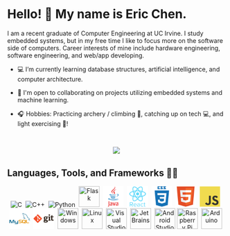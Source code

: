 Hello! 👋 My name is Eric Chen.
=============================

I am a recent graduate of Computer Engineering at UC Irvine. I study embedded systems, but in my free time I like to focus more on the software side of computers. Career interests of mine include hardware engineering, software engineering, and web/app developing.

- 💻 I’m currently learning database structures, artificial intelligence, and computer architecture.

- 👯 I'm open to collaborating on projects utilizing embedded systems and machine learning.

- 🎧 Hobbies: Practicing archery / climbing 🏹, catching up on tech 💻, and light exercising 🏃!


</br>

<p float="left" align="center">
  <img src="https:/github-readme-stats-five-tau-93.vercel.app/api/top-langs/?username=e-chenxu&layout=compact&langs_count=6&hide=cmake,makefile&show_icons=true&count_private=true" width="48%" /> 
</p>

<h2 align="left">
  Languages, Tools, and Frameworks 👨‍💻
</h2>

<div align="center">
    <img src="https://cdn.jsdelivr.net/gh/devicons/devicon/icons/c/c-original.svg" title="C" alt="C" width="48" height="48"/>&nbsp;
    <img src="https://cdn.jsdelivr.net/gh/devicons/devicon/icons/cplusplus/cplusplus-original.svg" title="C++" alt="C++" width="48" height="48"/>&nbsp;
    <img src="https://cdn.jsdelivr.net/gh/devicons/devicon/icons/python/python-original.svg" title="Python" alt="Python" width="48" height="48"/>&nbsp;
    <img src="https://cdn.jsdelivr.net/gh/devicons/devicon/icons/flask/flask-original-wordmark.svg" title="Flask" **alt="Flask" width="48" height="48"/>&nbsp;
    <img src="https://github.com/devicons/devicon/blob/master/icons/java/java-original-wordmark.svg" title="Java" alt="Java" width="48" height="48"/>&nbsp;
    <img src="https://github.com/devicons/devicon/blob/master/icons/react/react-original-wordmark.svg" title="React" alt="React" width="48" height="48"/>&nbsp;
    <img src="https://github.com/devicons/devicon/blob/master/icons/css3/css3-plain-wordmark.svg"  title="CSS3" alt="CSS" width="48" height="48"/>&nbsp;
    <img src="https://github.com/devicons/devicon/blob/master/icons/html5/html5-original.svg" title="HTML5" alt="HTML" width="48" height="48"/>&nbsp;
    <img src="https://github.com/devicons/devicon/blob/master/icons/javascript/javascript-original.svg" title="JavaScript" alt="JavaScript" width="48" height="48"/>&nbsp;
    <img src="https://github.com/devicons/devicon/blob/master/icons/mysql/mysql-original-wordmark.svg" title="MySQL"  alt="MySQL" width="48" height="48"/>&nbsp;
    <img src="https://github.com/devicons/devicon/blob/master/icons/git/git-original-wordmark.svg" title="Git" **alt="Git" width="48" height="48"/>&nbsp;
    <img src="https://cdn.jsdelivr.net/gh/devicons/devicon/icons/windows8/windows8-original.svg" title="Windows" **alt="Windows" width="48" height="48"/>&nbsp;
    <img src="https://cdn.jsdelivr.net/gh/devicons/devicon/icons/linux/linux-original.svg" title="Linux" **alt="Linux" width="48" height="48"/>&nbsp;
    <img src="https://cdn.jsdelivr.net/gh/devicons/devicon/icons/visualstudio/visualstudio-plain.svg" title="Visual Studio" **alt="Visual Studio" width="48" height="48"/>&nbsp;
    <img src="https://cdn.jsdelivr.net/gh/devicons/devicon/icons/jetbrains/jetbrains-original.svg" title="JetBrains" **alt="JetBrains" width="48" height="48"/>&nbsp;
    <img src="https://cdn.jsdelivr.net/gh/devicons/devicon/icons/androidstudio/androidstudio-original.svg" title="Android Studio" **alt="Android Studio" width="48" height="48"/>
    <img src="https://cdn.jsdelivr.net/gh/devicons/devicon/icons/raspberrypi/raspberrypi-original.svg" title="Raspberry Pi" **alt="Raspberry Pi" width="48" height="48"/>&nbsp;
    <img src="https://cdn.jsdelivr.net/gh/devicons/devicon/icons/arduino/arduino-original-wordmark.svg" title="Arduino" **alt="Arduino" width="48" height="48"/>&nbsp;
</div>

<!-- <p align="center">
  <img src="https://spotify-github-profile.vercel.app/api/view?uid=1236166564&cover_image=true&theme=default&bar_color=d1ffd1&bar_color_cover=false"
</p> -->

